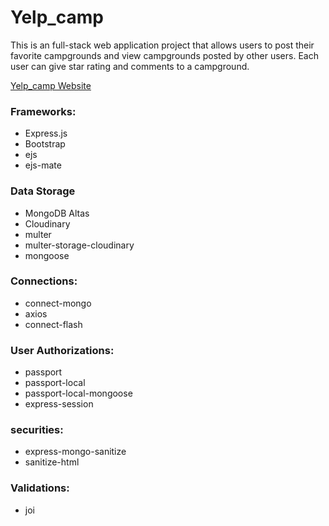  <h1>Yelp_camp</h1>
    <p>This is an full-stack web application project that allows users to post their favorite campgrounds and view
        campgrounds posted by other users. Each user can give star rating and comments to a campground.
    </p>
    <a href="https://wenhaotianwebdev-7fc6fa7197b6.herokuapp.com/">Yelp_camp Website</a>
    <br>
    <h3>Frameworks:</h3>
    <ul>
        <li>Express.js</li>
        <li>Bootstrap</li>
        <li>ejs</li>
        <li>ejs-mate</li>
    </ul>
    <h3>Data Storage</h3>
    <ul>
        <li>MongoDB Altas</li>
        <li>Cloudinary</li>
        <li>multer</li>
        <li>multer-storage-cloudinary</li>
        <li>mongoose</li>
    </ul>
    <h3>Connections:</h3>
    <ul>
        <li>connect-mongo</li>
        <li>axios</li>
        <li>connect-flash</li>
    </ul>
    <h3>User Authorizations:</h3>
    <ul>
        <li>passport</li>
        <li>passport-local</li>
        <li>passport-local-mongoose</li>
        <li>express-session</li>
    </ul>
    <h3>securities:</h3>
    <ul>
        <li>express-mongo-sanitize</li>
        <li>sanitize-html</li>
    </ul>
    <h3>Validations:</h3>
    <ul>
        <li>joi</li>
    </ul>
